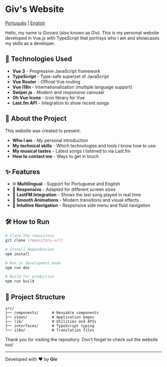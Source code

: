 # Giv's Website

[Português](README.md) | [English](README_en.md)

Hello, my name is Giovani (also known as Giv). This is my personal website developed in Vue.js with TypeScript that portrays who I am and showcases my skills as a developer.

## 🚀 Technologies Used

- **Vue 3** - Progressive JavaScript framework
- **TypeScript** - Type-safe superset of JavaScript
- **Vue Router** - Official Vue routing
- **Vue I18n** - Internationalization (multiple language support)
- **Swiper.js** - Modern and responsive carousel
- **Oh Vue Icons** - Icon library for Vue
- **Last.fm API** - Integration to show recent songs

## 📝 About the Project

This website was created to present:

- **Who I am** - My personal introduction
- **My technical skills** - Which technologies and tools I know how to use.
- **My musical tastes** - Latest songs I listened to via Last.fm
- **How to contact me** - Ways to get in touch

## ✨ Features

- 🌐 **Multilingual** - Support for Portuguese and English
- 📱 **Responsive** - Adapted for different screen sizes
- 🎵 **LastFM Integration** - Shows the last song played in real time
- 🎨 **Smooth Animations** - Modern transitions and visual effects
- 🧭 **Intuitive Navigation** - Responsive side menu and fluid navigation

## 🛠️ How to Run

```bash
# Clone the repository
git clone [repository-url]

# Install dependencies
npm install

# Run in development mode
npm run dev

# Build for production
npm run build
```

## 📂 Project Structure

```plaintext
src/
├── components/      # Reusable components
├── views/           # Application pages
├── lib/             # Utilities and APIs
├── interfaces/      # TypeScript typing
└── i18n/            # Translation files
```

Thank you for visiting the repository. Don't forget to check out the website too!

---

Developed with ❤️ by **Giv**
